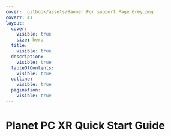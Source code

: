 ```yaml
---
cover: .gitbook/assets/Banner For support Page Grey.png
coverY: 41
layout:
  cover:
    visible: true
    size: hero
  title:
    visible: true
  description:
    visible: true
  tableOfContents:
    visible: true
  outline:
    visible: true
  pagination:
    visible: true
---
```


# Planet PC XR Quick Start Guide

<figure><img src=".gitbook/assets/XR-Guide.png" alt=""><figcaption></figcaption></figure>

<figure><img src=".gitbook/assets/XR-Guide2.png" alt=""><figcaption></figcaption></figure>

<figure><img src=".gitbook/assets/XR-Guide3.png" alt=""><figcaption></figcaption></figure>

<figure><img src=".gitbook/assets/XR-Guide4.png" alt=""><figcaption></figcaption></figure>

<figure><img src=".gitbook/assets/XR-Guide5.png" alt=""><figcaption></figcaption></figure>

<figure><img src=".gitbook/assets/XR-Guide6.png" alt=""><figcaption></figcaption></figure>

<figure><img src=".gitbook/assets/XR-Guide7.png" alt=""><figcaption></figcaption></figure>

<figure><img src=".gitbook/assets/XR-Guide8.png" alt=""><figcaption></figcaption></figure>

<figure><img src=".gitbook/assets/XR-Guide9.png" alt=""><figcaption></figcaption></figure>

<figure><img src=".gitbook/assets/XR-Guide10.png" alt=""><figcaption></figcaption></figure>

<figure><img src=".gitbook/assets/XR-Guide13.png" alt=""><figcaption></figcaption></figure>

<figure><img src=".gitbook/assets/XR-Guide14.png" alt=""><figcaption></figcaption></figure>

<figure><img src=".gitbook/assets/XR-Guide15.png" alt=""><figcaption></figcaption></figure>

<figure><img src=".gitbook/assets/XR-Guide16.png" alt=""><figcaption></figcaption></figure>

<figure><img src=".gitbook/assets/XR-Guide17.png" alt=""><figcaption></figcaption></figure>

<figure><img src=".gitbook/assets/XR-Guide18.png" alt=""><figcaption></figcaption></figure>

<figure><img src=".gitbook/assets/XR-Guide19.png" alt=""><figcaption></figcaption></figure>

<figure><img src=".gitbook/assets/XR-Guide20.png" alt=""><figcaption></figcaption></figure>
